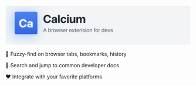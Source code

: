 ![Calcium](docs/logo.png)

🔎 Fuzzy-find on browser tabs, bookmarks, history

🏃 Search and jump to common developer docs

❤️ Integrate with your favorite platforms
